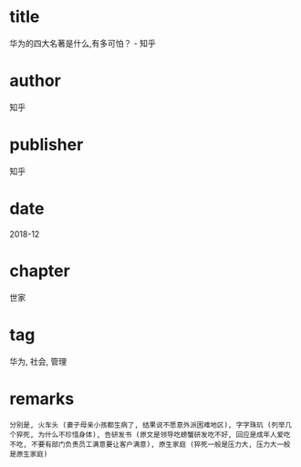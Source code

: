# title
华为的四大名著是什么,有多可怕？ - 知乎

# author
知乎

# publisher
知乎

# date
2018-12

# chapter
世家

# tag
华为, 社会, 管理

# remarks
`分别是, 火车头 (妻子母亲小孩都生病了, 结果说不愿意外派困难地区), 字字珠玑 (列举几个猝死, 为什么不珍惜身体), 告研发书 (原文是领导吃螃蟹研发吃不好, 回应是成年人爱吃不吃, 不要有部门负责员工满意要让客户满意), 原生家庭 (猝死一般是压力大, 压力大一般是原生家庭)`
